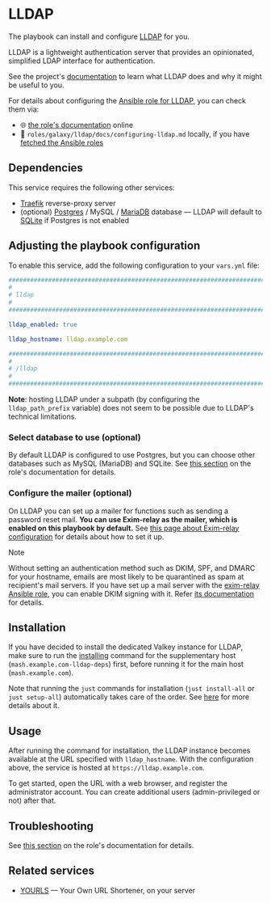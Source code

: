 <!--
SPDX-FileCopyrightText: 2020 - 2024 MDAD project contributors
SPDX-FileCopyrightText: 2020 - 2025 Slavi Pantaleev
SPDX-FileCopyrightText: 2020 Aaron Raimist
SPDX-FileCopyrightText: 2020 Chris van Dijk
SPDX-FileCopyrightText: 2020 Dominik Zajac
SPDX-FileCopyrightText: 2020 Mickaël Cornière
SPDX-FileCopyrightText: 2022 François Darveau
SPDX-FileCopyrightText: 2022 Julian Foad
SPDX-FileCopyrightText: 2022 Warren Bailey
SPDX-FileCopyrightText: 2023 - 2024 MASH project contributors
SPDX-FileCopyrightText: 2023 Antonis Christofides
SPDX-FileCopyrightText: 2023 Felix Stupp
SPDX-FileCopyrightText: 2023 Gergely Horváth
SPDX-FileCopyrightText: 2023 Julian-Samuel Gebühr
SPDX-FileCopyrightText: 2023 Pierre 'McFly' Marty
SPDX-FileCopyrightText: 2024 - 2025 Suguru Hirahara
SPDX-FileCopyrightText: 2024 Philipp Homann

SPDX-License-Identifier: AGPL-3.0-or-later
-->

# LLDAP

The playbook can install and configure [LLDAP](https://github.com/lldap/lldap/) for you.

LLDAP is a lightweight authentication server that provides an opinionated, simplified LDAP interface for authentication.

See the project's [documentation](https://github.com/lldap/lldap/blob/main/README.md) to learn what LLDAP does and why it might be useful to you.

For details about configuring the [Ansible role for LLDAP](https://github.com/mother-of-all-self-hosting/ansible-role-lldap), you can check them via:
- 🌐 [the role's documentation](https://github.com/mother-of-all-self-hosting/ansible-role-lldap/blob/main/docs/configuring-lldap.md) online
- 📁 `roles/galaxy/lldap/docs/configuring-lldap.md` locally, if you have [fetched the Ansible roles](../installing.md)

## Dependencies

This service requires the following other services:

- [Traefik](traefik.md) reverse-proxy server
- (optional) [Postgres](postgres.md) / MySQL / [MariaDB](mariadb.md) database — LLDAP will default to [SQLite](https://www.sqlite.org/) if Postgres is not enabled

## Adjusting the playbook configuration

To enable this service, add the following configuration to your `vars.yml` file:

```yaml
########################################################################
#                                                                      #
# lldap                                                                #
#                                                                      #
########################################################################

lldap_enabled: true

lldap_hostname: lldap.example.com

########################################################################
#                                                                      #
# /lldap                                                               #
#                                                                      #
########################################################################
```

**Note**: hosting LLDAP under a subpath (by configuring the `lldap_path_prefix` variable) does not seem to be possible due to LLDAP's technical limitations.

### Select database to use (optional)

By default LLDAP is configured to use Postgres, but you can choose other databases such as MySQL (MariaDB) and SQLite. See [this section](https://github.com/mother-of-all-self-hosting/ansible-role-lldap/blob/main/docs/configuring-lldap.md#specify-database-optional) on the role's documentation for details.

### Configure the mailer (optional)

On LLDAP you can set up a mailer for functions such as sending a password reset mail. **You can use Exim-relay as the mailer, which is enabled on this playbook by default.** See [this page about Exim-relay configuration](exim-relay.md) for details about how to set it up.

>[!NOTE]
> Without setting an authentication method such as DKIM, SPF, and DMARC for your hostname, emails are most likely to be quarantined as spam at recipient's mail servers. If you have set up a mail server with the [exim-relay Ansible role](https://github.com/mother-of-all-self-hosting/ansible-role-exim-relay), you can enable DKIM signing with it. Refer [its documentation](https://github.com/mother-of-all-self-hosting/ansible-role-exim-relay/blob/main/docs/configuring-exim-relay.md#enable-dkim-support-optional) for details.

## Installation

If you have decided to install the dedicated Valkey instance for LLDAP, make sure to run the [installing](../installing.md) command for the supplementary host (`mash.example.com-lldap-deps`) first, before running it for the main host (`mash.example.com`).

Note that running the `just` commands for installation (`just install-all` or `just setup-all`) automatically takes care of the order. See [here](../running-multiple-instances.md#1-adjust-hosts) for more details about it.

## Usage

After running the command for installation, the LLDAP instance becomes available at the URL specified with `lldap_hostname`. With the configuration above, the service is hosted at `https://lldap.example.com`.

To get started, open the URL with a web browser, and register the administrator account. You can create additional users (admin-privileged or not) after that.

## Troubleshooting

See [this section](https://github.com/mother-of-all-self-hosting/ansible-role-lldap/blob/main/docs/configuring-lldap.md#troubleshooting) on the role's documentation for details.

## Related services

- [YOURLS](yourls.md) — Your Own URL Shortener, on your server
